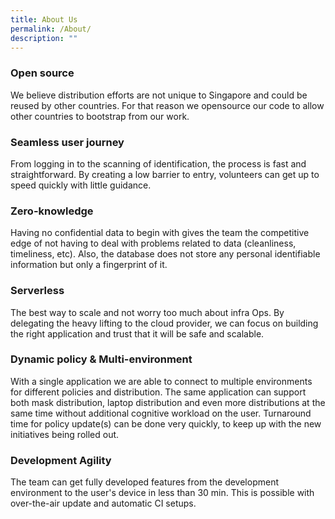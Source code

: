 ```yaml
---
title: About Us
permalink: /About/
description: ""
---
```

### **Open source**

We believe distribution efforts are not unique to Singapore and could be reused by other countries. For that reason we opensource our code to allow other countries to bootstrap from our work.

### **Seamless user journey**

From logging in to the scanning of identification, the process is fast and straightforward. By creating a low barrier to entry, volunteers can get up to speed quickly with little guidance.

### **Zero-knowledge**

Having no confidential data to begin with gives the team the competitive edge of not having to deal with problems related to data (cleanliness, timeliness, etc). Also, the database does not store any personal identifiable information but only a fingerprint of it.

### **Serverless**

The best way to scale and not worry too much about infra Ops. By delegating the heavy lifting to the cloud provider, we can focus on building the right application and trust that it will be safe and scalable.

### **Dynamic policy & Multi-environment**

With a single application we are able to connect to multiple environments for different policies and distribution. The same application can support both mask distribution, laptop distribution and even more distributions at the same time without additional cognitive workload on the user. Turnaround time for policy update(s) can be done very quickly, to keep up with the new initiatives being rolled out.

### **Development Agility**

The team can get fully developed features from the development environment to the user's device in less than 30 min. This is possible with over-the-air update and automatic CI setups.
